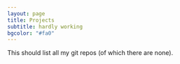```yaml
---
layout: page
title: Projects
subtitle: hardly working
bgcolor: "#fa0"
---
```


This should list all my git repos (of which there are none).
